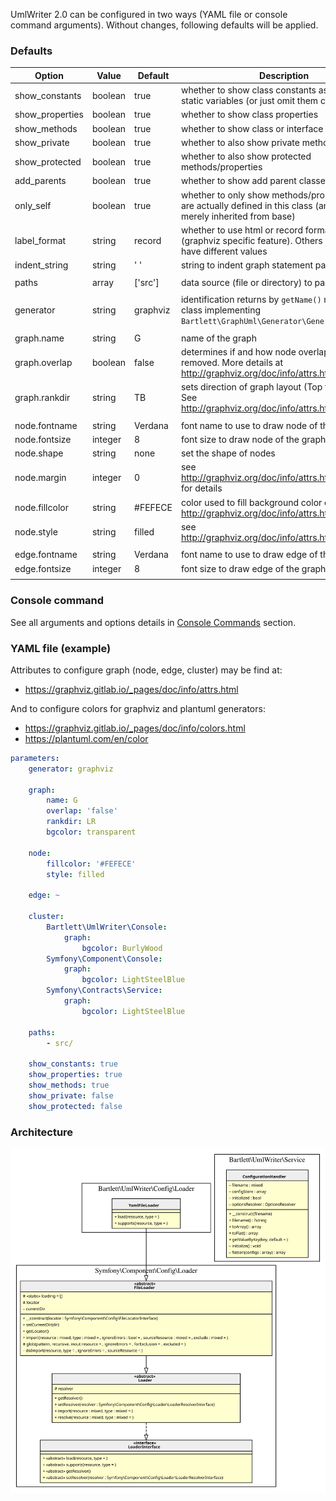 
UmlWriter 2.0 can be configured in two ways (YAML file or console command arguments).
Without changes, following defaults will be applied.

### Defaults

| Option          | Value    | Default  | Description                                                                                                                |
|-----------------|----------|----------|----------------------------------------------------------------------------------------------------------------------------|
| show_constants  | boolean  | true     | whether to show class constants as readonly static variables (or just omit them completely)                                |
| show_properties | boolean  | true     | whether to show class properties                                                                                           |
| show_methods    | boolean  | true     | whether to show class or interface methods                                                                                 |
| show_private    | boolean  | true     | whether to also show private methods/properties                                                                            |
| show_protected  | boolean  | true     | whether to also show protected methods/properties                                                                          |
| add_parents     | boolean  | true     | whether to show add parent classes or interfaces                                                                           |
| only_self       | boolean  | true     | whether to only show methods/properties that are actually defined in this class (and not those merely inherited from base) |
| label_format    | string   | record   | whether to use html or record formatted labels (graphviz specific feature). Others generator may have different values     |
| indent_string   | string   | '  '     | string to indent graph statement parts                                                                                     |
|                 |          |          |                                                                                                                            |
| paths           | array    | ['src']  | data source (file or directory) to parse                                                                                   |
|                 |          |          |                                                                                                                            |
| generator       | string   | graphviz | identification returns by `getName()` method of a class implementing `Bartlett\GraphUml\Generator\GeneratorInterface`      |
|                 |          |          |                                                                                                                            |
| graph.name      | string   | G        | name of the graph                                                                                                          |
| graph.overlap   | boolean  | false    | determines if and how node overlaps should be removed. More details at http://graphviz.org/doc/info/attrs.html#d:overlap   |
| graph.rankdir   | string   | TB       | sets direction of graph layout (Top to Bottom). See http://graphviz.org/doc/info/attrs.html#d:rankdir                      |
|                 |          |          |                                                                                                                            |
| node.fontname   | string   | Verdana  | font name to use to draw node of the graph                                                                                 |
| node.fontsize   | integer  | 8        | font size to draw node of the graph                                                                                        |
| node.shape      | string   | none     | set the shape of nodes                                                                                                     |
| node.margin     | integer  | 0        | see http://graphviz.org/doc/info/attrs.html#d:margin for details                                                           |
| node.fillcolor  | string   | #FEFECE  | color used to fill background color of nodes. See http://graphviz.org/doc/info/attrs.html#d:fillcolor                      |
| node.style      | string   | filled   | see http://graphviz.org/doc/info/attrs.html#d:style                                                                        |
|                 |          |          |                                                                                                                            |
| edge.fontname   | string   | Verdana  | font name to use to draw edge of the graph                                                                                 |
| edge.fontsize   | integer  | 8        | font size to draw edge of the graph                                                                                        |
|                 |          |          |                                                                                                                            |

### Console command

See all arguments and options details in [Console Commands](../02_Console_Commands/diagram_class.md) section.

### YAML file (example)

Attributes to configure graph (node, edge, cluster) may be find at:
- https://graphviz.gitlab.io/_pages/doc/info/attrs.html

And to configure colors for graphviz and plantuml generators:
- https://graphviz.gitlab.io/_pages/doc/info/colors.html
- https://plantuml.com/en/color

```yaml
parameters:
    generator: graphviz

    graph:
        name: G
        overlap: 'false'
        rankdir: LR
        bgcolor: transparent

    node:
        fillcolor: '#FEFECE'
        style: filled

    edge: ~

    cluster:
        Bartlett\UmlWriter\Console:
            graph:
                bgcolor: BurlyWood
        Symfony\Component\Console:
            graph:
                bgcolor: LightSteelBlue
        Symfony\Contracts\Service:
            graph:
                bgcolor: LightSteelBlue

    paths:
        - src/

    show_constants: true
    show_properties: true
    show_methods: true
    show_private: false
    show_protected: false

```

### Architecture

![Configuration](./umlwriter_config.svg)

